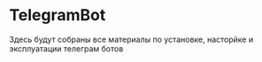 # TelegramBot
Здесь будут собраны все материалы по установке, насторйке и эксплуатации телеграм ботов 
